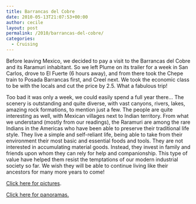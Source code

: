 ```yaml
---
title: Barrancas del Cobre
date: 2010-05-13T21:07:53+00:00
author: cecile
layout: post
permalink: /2010/barrancas-del-cobre/
categories:
  - Cruising
---
```

Before leaving Mexico, we decided to pay a visit to the Barrancas del Cobre and
its Raramuri inhabitant. So we left Plume on its trailer for a week in San
Carlos, drove to El Fuerte (6 hours away), and from there took the Chepe train
to Posada Barrancas first, and Creel next. We took the economic class to be with
the locals and cut the price by 2.5. What a fabulous trip!

Too bad it was only a week, we could easily spend a full year there&#8230; The
scenery is outstanding and quite diverse, with vast canyons, rivers, lakes,
amazing rock formations, to mention just a few. The people are quite interesting
as well, with Mexican villages next to Indian territory. From what we understand
(mostly from our readings), the Raramuri are among the rare Indians in the
Americas who have been able to preserve their traditional life style. They live
a simple and self-reliant life, being able to take from their environment their
most basic and essential foods and tools. They are not interested in
accumulating material goods. Instead, they invest in family and friends upon
whom they can rely for help and companionship. This type of value have helped
them resist the temptations of our modern industrial society so far. We wish
they will be able to continue living like their ancestors for many more years to
come!

[Click here for pictures](https://photos.flupes.org/Public/Plume/Sabbatical/2010-05BarrancasDelCobre/).

[Click here for panoramas.](http://www.gigapan.org/gigapans/most_popular/?q=copper-canyon+lorenzo)